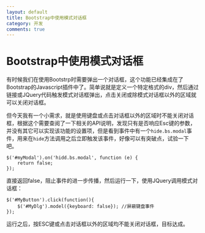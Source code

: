 ```yaml
---
layout: default
title: Bootstrap中使用模式对话框
category: 开发
comments: true
---
```


# Bootstrap中使用模式对话框

有时候我们在使用Bootstrp时需要弹出一个对话框，这个功能已经集成在了Bootstrap的Javascript插件中了。简单说就是定义一个特定格式的div，然后通过链接或JQuery代码触发模式对话框弹出，点击关闭或除模式对话框以外的区域就可以关闭对话框。

但今天我有一个小需求，就是使用键盘或点击对话框以外的区域时不能关闭对话框，根据这个需要查阅了一下相关的API说明，发现只有是否响应Esc键的参数，并没有其它可以实现该功能的设置项，但是看到事件中有一个`hide.bs.modal`事件，用来在`hide`方法调用之后立即触发该事件，好像可以有突破点，试验一下吧。

```
$('#myModal').on('hidd.bs.modal', function (e) {
    return false;
});
```

直接返回false，阻止事件的进一步传播，然后运行一下，使用JQuery调用模式对话框：

```
$('#MyButton').click(function(){
    $('#MyDlg').model({keyboard: false}); //屏蔽键盘事件
});
```

运行之后，按ESC键或点击对话框以外的区域均不能关闭对话框，目标达成。